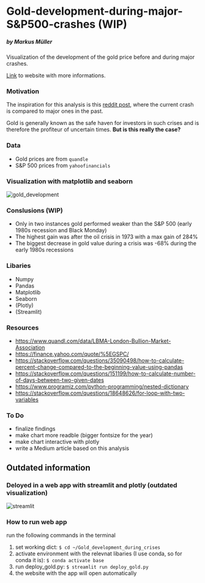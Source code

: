 # Gold-development-during-major-S&P500-crashes (WIP)
##### by Markus Müller
Visualization of the development of the gold price before and during major crashes.

<a href="https://markusmueller-ds.github.io/portfolio/gold.html">Link</a> to website with more informations.

### Motivation
The inspiration for this analysis is this <a href='https://www.reddit.com/r/dataisbeautiful/comments/fjvtt5/oc_current_market_sell_off_compared_to_major_ones/'> reddit post</a>, where the current crash is compared to major ones in the past.

Gold is generally known as the safe haven for investors in such crises and is therefore the profiteur of uncertain times. <b>But is this really the case?</b>

### Data
- Gold prices are from `quandle`
- S&P 500 prices from `yahoofinancials`

### Visualization with matplotlib and seaborn 

![gold_development](images/Gold_price_development_during_crashes.png)


### Conslusions (WIP)
- Only in two instances gold performed weaker than  the S&P 500 (early 1980s recession and Black Monday)
- The highest gain was after the oil crisis in 1973 with a max gain of 284%
- The biggest decrease in gold value during a crisis was -68% during the early 1980s recessions


### Libaries
- Numpy
- Pandas
- Matplotlib
- Seaborn
- (Plotly)
- (Streamlit)

### Resources
- https://www.quandl.com/data/LBMA-London-Bullion-Market-Association
- https://finance.yahoo.com/quote/%5EGSPC/
- https://stackoverflow.com/questions/35090498/how-to-calculate-percent-change-compared-to-the-beginning-value-using-pandas
- https://stackoverflow.com/questions/151199/how-to-calculate-number-of-days-between-two-given-dates
- https://www.programiz.com/python-programming/nested-dictionary
- https://stackoverflow.com/questions/18648626/for-loop-with-two-variables

### To Do
- finalize findings
- make chart more readble (bigger fontsize for the year)
- make chart interactive with plotly 
- write a Medium article based on this analysis


## Outdated information

### Deloyed in a web app with streamlit and plotly (outdated visualization)

![streamlit](images/Screenshot_streamlit_plotly.png)

### How to run web app
run the following commands in the terminal
1. set working dict:
`$ cd ~/Gold_development_during_crises`
2. activate environment with the relevnat libaries (I use conda, so for conda it is):
`$ conda activate base`
3. run deploy_gold.py:
`$ streamlit run deploy_gold.py`
4. the website with the app will open automatically



